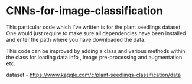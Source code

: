 # CNNs-for-image-classification


 This particular code which I've written is for the plant seedlings dataset. One would just require to make sure all dependencies have been installed and enter the path 
 where you have downloaded the data.

 This code can be improved by adding a class and various methods within the class for loading data info , image pre-processing and augmentation etc.

 dataset - https://www.kaggle.com/c/plant-seedlings-classification/data
